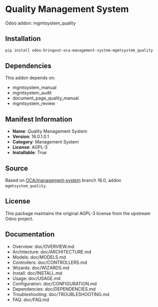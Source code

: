 # Quality Management System

Odoo addon: mgmtsystem_quality

## Installation

```bash
pip install odoo-bringout-oca-management-system-mgmtsystem_quality
```

## Dependencies

This addon depends on:
- mgmtsystem_manual
- mgmtsystem_audit
- document_page_quality_manual
- mgmtsystem_review

## Manifest Information

- **Name**: Quality Management System
- **Version**: 16.0.1.0.1
- **Category**: Management System
- **License**: AGPL-3
- **Installable**: True

## Source

Based on [OCA/management-system](https://github.com/OCA/management-system) branch 16.0, addon `mgmtsystem_quality`.

## License

This package maintains the original AGPL-3 license from the upstream Odoo project.

## Documentation

- Overview: doc/OVERVIEW.md
- Architecture: doc/ARCHITECTURE.md
- Models: doc/MODELS.md
- Controllers: doc/CONTROLLERS.md
- Wizards: doc/WIZARDS.md
- Install: doc/INSTALL.md
- Usage: doc/USAGE.md
- Configuration: doc/CONFIGURATION.md
- Dependencies: doc/DEPENDENCIES.md
- Troubleshooting: doc/TROUBLESHOOTING.md
- FAQ: doc/FAQ.md
